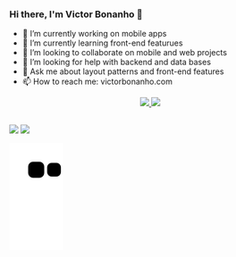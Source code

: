 ### Hi there, I'm Victor Bonanho 👋

- 🔭 I’m currently working on mobile apps
- 🌱 I’m currently learning front-end featurues
- 👯 I’m looking to collaborate on mobile and web projects
- 🤔 I’m looking for help with backend and data bases
- 💬 Ask me about layout patterns and front-end features
- 📫 How to reach me: victorbonanho.com

<div align="center">
  <a href="https://victorbonanho.com">
  <img height="180em" src="https://github-readme-stats.vercel.app/api?username=victorbonanho&show_icons=true&theme=dark&include_all_commits=true&count_private=true"/>
  <img height="180em" src="https://github-readme-stats.vercel.app/api/top-langs/?username=victorbonanho&layout=compact&langs_count=7&theme=dark"/>
</div>
  
  ##
 
<div> 
  <a href="https://www.instagram.com/vibonanho/" target="_blank"><img src="https://img.shields.io/badge/-Instagram-%23E4405F?style=for-the-badge&logo=instagram&logoColor=white" target="_blank"></a>
  <a href="https://www.linkedin.com/in/victor-bonanho-b8b2ba141/" target="_blank"><img src="https://img.shields.io/badge/-LinkedIn-%230077B5?style=for-the-badge&logo=linkedin&logoColor=white" target="_blank"></a> 
 
  ![Snake animation](https://github.com/rafaballerini/rafaballerini/blob/output/github-contribution-grid-snake.svg)
 
</div>
